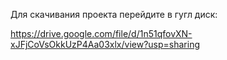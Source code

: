 Для скачивания проекта перейдите в гугл диск:

https://drive.google.com/file/d/1n51qfovXN-xJFjCoVsOkkUzP4Aa03xlx/view?usp=sharing
